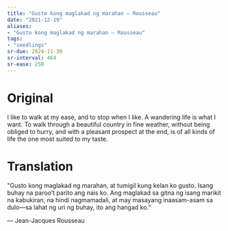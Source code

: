 ```yaml
---
title: "Gusto kong maglakad ng marahan — Rousseau"
date: "2021-12-19"
aliases:
- "Gusto kong maglakad ng marahan — Rousseau"
tags:
- "seedlings"
sr-due: 2024-11-30
sr-interval: 464
sr-ease: 250
---
```


# Original

I like to walk at my ease, and to stop when I like. A wandering life is what I want. To walk through a beautiful country in fine weather, without being obliged to hurry, and with a pleasant prospect at the end, is of all kinds of life the one most suited to my taste.

# Translation

"Gusto kong maglakad ng marahan, at tumigil kung kelan ko gusto. Isang buhay na paroo’t parito ang nais ko. Ang maglakad sa gitna ng isang marikit na kabukiran, na hindi nagmamadali, at may masayang inaasam-asam sa dulo—sa lahat ng uri ng buhay, ito ang hangad ko.”

— Jean-Jacques Rousseau
